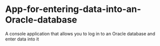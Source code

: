 # App-for-entering-data-into-an-Oracle-database

A console application that allows you to log in to an Oracle database and enter data into it

